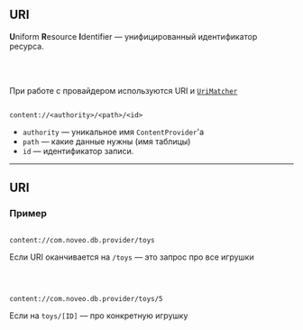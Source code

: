 ## URI

**U**niform **R**esource **I**dentifier — унифицированный идентификатор ресурса.

<br>
<br>

При работе с провайдером используются URI и [`UriMatcher`](https://developer.android.com/reference/android/content/UriMatcher.html)

<pre><code class = "java large" data-trim data-noescape>
content://&lt;authority>/&lt;path>/&lt;id>
</code></pre>

* `authority` — уникальное имя `ContentProvider`'а
* `path` — какие данные нужны (имя таблицы)
* `id` — идентификатор записи.

------

## URI
### Пример

<pre><code class = "java large" data-trim data-noescape>
content://com.noveo.db.provider/toys
</code></pre>

Если URI оканчивается на `/toys` — это запрос про все игрушки

<br>

<pre><code class = "java large" data-trim data-noescape>
content://com.noveo.db.provider/toys/5
</code></pre>

Если на `toys/[ID]` — про конкретную игрушку
<br>
